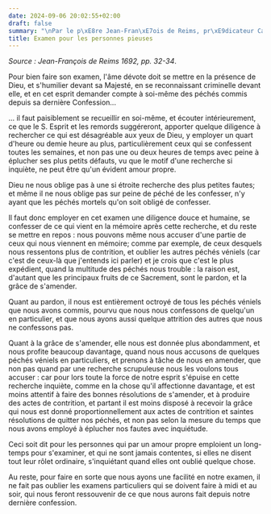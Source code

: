 ```yaml
---
date: 2024-09-06 20:02:55+02:00
draft: false
summary: "\nPar le p\xE8re Jean-Fran\xE7ois de Reims, pr\xE9dicateur Capusin, 1692\n"
title: Examen pour les personnes pieuses
---
```





*Source : Jean-François de Reims 1692, pp. 32-34*.

Pour bien faire son examen, l'âme dévote doit se mettre en la présence de Dieu, et s'humilier devant sa Majesté, en se reconnaissant criminelle devant elle, et en cet esprit demander compte à soi-même des péchés commis depuis sa dernière Confession...

... il faut paisiblement se recueillir en soi-même, et écouter intérieurement, ce que le S. Esprit et les remords suggéreront, apporter quelque diligence à rechercher ce qui est désagréable aux yeux de Dieu, y employer un quart d'heure ou demie heure au plus, particulièrement ceux qui se confessent toutes les semaines, et non pas une ou deux heures de temps avec peine à éplucher ses plus petits défauts, vu que le motif d'une recherche si inquiète, ne peut être qu'un évident amour propre. 

Dieu ne nous oblige pas à une si étroite recherche des plus petites fautes; et même il ne nous oblige pas sur peine de péché de les confesser, n'y ayant que les péchés mortels qu'on soit obligé de confesser.

Il faut donc employer en cet examen une diligence douce et humaine, se confesser de ce qui vient en la mémoire après cette recherche, et du reste se mettre en repos : nous pouvons même nous accuser d'une partie de ceux qui nous viennent en mémoire; comme par exemple, de ceux desquels nous ressentons plus de contrition, et oublier les autres péchés véniels (car c'est de ceux-là que j'entends ici parler) et je crois que c'est le plus expédient, quand la multitude des péchés nous trouble : la raison est, d'autant que les principaux fruits de ce Sacrement, sont le pardon, et la grâce de s'amender.

Quant au pardon, il nous est entièrement octroyé de tous les péchés véniels que nous avons commis, pourvu que nous nous confessons de quelqu'un en particulier, et que nous ayons aussi quelque attrition des autres que nous ne confessons pas.

Quant à la grâce de s'amender, elle nous est donnée plus abondamment, et nous profite beaucoup davantage, quand nous nous accusons de quelques péchés véniels en particuliers, et prenons à tâche de nous en amender, que non pas quand par une recherche scrupuleuse nous les voulons tous accuser : car pour lors toute la force de notre esprit s'épuise en cette recherche inquiète, comme en la chose qu'il affectionne davantage, et est moins attentif à faire des bonnes résolutions de s'amender, et à produire des actes de contrition, et partant il est moins disposé à recevoir la grâce qui nous est donné proportionnellement aux actes de contrition et saintes résolutions de quitter nos péchés, et non pas selon la mesure du temps que nous avons employé à éplucher nos fautes avec inquiétude.

Ceci soit dit pour les personnes qui par un amour propre emploient un long-temps pour s'examiner, et qui ne sont jamais contentes, si elles ne disent tout leur rôlet ordinaire, s'inquiétant quand elles ont oublié quelque chose.

Au reste, pour faire en sorte que nous ayons une facilité en notre examen, il ne fait pas oublier les examens particuliers qui se doivent faire à midi et au soir, qui nous feront ressouvenir de ce que nous aurons fait depuis notre dernière confession.


